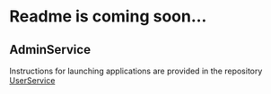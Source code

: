 # Readme is coming soon...  
## AdminService  
Instructions for launching applications are provided in the repository [UserService](https://github.com/GalkinMikhail/UserService)

